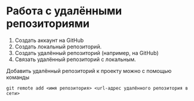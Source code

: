 # Работа с удалёнными репозиториями

1. Создать аккаунт на GitHub
2. Создать локальный репозиторий.
3. Создать удалённый репозиторий (например, на GitHub)
4. Связать удалённый репозиторий с локальным.

Добавить удалённый репозиторий к проекту можно с помощью команды
```
git remote add <имя репозитория> <url-адрес удалённого репозитория в сети>
```
